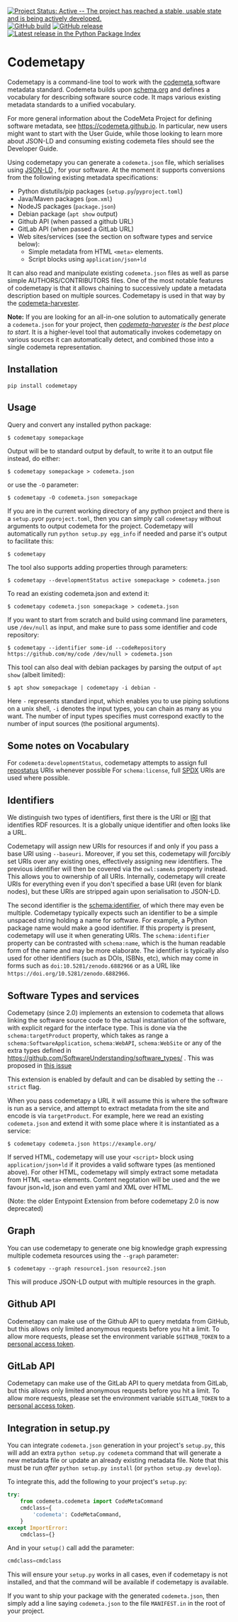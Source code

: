 [![Project Status: Active -- The project has reached a stable, usable state and is being actively developed.](https://www.repostatus.org/badges/latest/active.svg)](https://www.repostatus.org/#active)
[![GitHub build](https://github.com/proycon/codemetapy/actions/workflows/codemetapy.yml/badge.svg?branch=master)](https://github.com/proycon/codemetapy/actions/)
[![GitHub release](https://img.shields.io/github/release/proycon/codemetapy.svg)](https://GitHub.com/proycon/codemetapy/releases/)
[![Latest release in the Python Package Index](https://img.shields.io/pypi/v/codemetapy)](https://pypi.org/project/codemetapy/)
 
# Codemetapy

Codemetapy is a command-line tool to work with the [codemeta ](https://codemeta.github.io) software metadata standard.
Codemeta builds upon [schema.org](https://schema.org) and defines a vocabulary for describing software source code. It
maps various existing metadata standards to a unified vocabulary.

For more general information about the CodeMeta Project for defining
software metadata, see <https://codemeta.github.io>. In particular, new
users might want to start with the User Guide, while those looking to
learn more about JSON-LD and consuming existing codemeta files should
see the Developer Guide.

Using codemetapy you can generate a `codemeta.json` file, which
serialises using [JSON-LD](https://json-ld.org) , for
your software. At the moment it supports conversions from the following
existing metadata specifications:

* Python distutils/pip packages (`setup.py`/`pyproject.toml`)
* Java/Maven packages (`pom.xml`)
* NodeJS packages (`package.json`)
* Debian package (`apt show` output)
* Github API (when passed a github URL)
* GitLab API (when passed a GitLab URL)
* Web sites/services (see the section on software types and service below):
    * Simple metadata from HTML `<meta>` elements.
    * Script blocks using `application/json+ld`

It can also read and manipulate existing `codemeta.json` files as well
as parse simple AUTHORS/CONTRIBUTORS files. One of the most notable
features of codemetapy is that it allows chaining to successively update
a metadata description based on multiple sources. Codemetapy is used in
that way by the [codemeta-harvester](https://github.com/proycon/codemeta-harvester). 

**Note:** If you are looking for an all-in-one solution to automatically
generate a `codemeta.json` for your project, then
*[codemeta-harvester](https://github.com/proycon/codemeta-harvester) is the
best place to start*. It is a higher-level tool that automatically invokes
codemetapy on various sources it can automatically detect, and combined those into
a single codemeta representation.

## Installation

`pip install codemetapy`

## Usage

Query and convert any installed python package:

`$ codemetapy somepackage`

Output will be to standard output by default, to write it to an output
file instead, do either:

`$ codemetapy somepackage > codemeta.json`

or use the `-O` parameter:

`$ codemetapy -O codemeta.json somepackage`

If you are in the current working directory of any python project and
there is a `setup.py`or `pyproject.toml`, then you can simply call `codemetapy` without
arguments to output codemeta for the project. Codemetapy will
automatically run `python setup.py egg_info` if needed and parse it's output to
facilitate this:

`$ codemetapy`

The tool also supports adding properties through parameters:

`$ codemetapy --developmentStatus active somepackage > codemeta.json`

To read an existing codemeta.json and extend it:

`$ codemetapy codemeta.json somepackage > codemeta.json`

If you want to start from scratch and build using command line parameters, use `/dev/null` as input, and make sure to pass some identifier and code repository:

`$ codemetapy --identifier some-id --codeRepository https://github.com/my/code /dev/null > codemeta.json`

This tool can also deal with debian packages by parsing the output of
`apt show` (albeit limited):

`$ apt show somepackage | codemetapy -i debian -`

Here `-` represents standard input, which enables you to use piping
solutions on a unix shell, `-i` denotes the input types, you can chain
as many as you want. The number of input types specifies must correspond
exactly to the number of input sources (the positional arguments).


## Some notes on Vocabulary

For `codemeta:developmentStatus`, codemetapy attempts to
assign full [repostatus](https://www.repostatus.org/) URIs whenever
possible For `schema:license`, full [SPDX](https://spdx.org) URIs are used where possible.

## Identifiers

We distinguish two types of identifiers, first there is the URI or [IRI](https://www.w3.org/TR/rdf11-concepts/#section-IRIs) 
that identifies RDF resources. It is a globally unique identifier and often looks like a URL. 

Codemetapy will assign new URIs for resources if and only if you pass a base URI using ``--baseuri``. Moreover, if you set this, codemetapy will *forcibly* set URIs over any existing ones, effectively assigning new identifiers. The previous identifier will then be covered via the `owl:sameAs` property instead. This allows you to ownership of all URIs.  Internally, codemetapy will create URIs for everything even if you don't specified a base URI (even for blank nodes), but these URIs are stripped again upon serialisation to JSON-LD.

The second identifier is the [schema:identifier](https://schema.org/identifier), of which there may even be multiple.
Codemetapy typically expects such an identifier to be a simple unspaced string holding a name for software. For example, a Python package name would make a good identifier. If this property is present, codemetapy will use it when generating URIs.
The `schema:identifier` property can be contrasted with `schema:name`, which is the human readable form of the name and may be more elaborate.
The identifier is typically also used for other identifiers (such as DOIs, ISBNs, etc), which may come in forms such as ``doi:10.5281/zenodo.6882966`` or as a URL like `https://doi.org/10.5281/zenodo.6882966`.


## Software Types and services

Codemetapy (since 2.0) implements an extension to codemeta that allows
linking the software source code to the actual instantiation of the
software, with explicit regard for the interface type. This is done via
the `schema:targetProduct` property, which takes as range a
`schema:SoftwareApplication`, `schema:WebAPI`,
`schema:WebSite` or any of the extra types defined in
<https://github.com/SoftwareUnderstanding/software_types/> . This was
proposed in [this issue](https://github.com/codemeta/codemeta/issues/271)

This extension is enabled by default and can be disabled by setting the
`--strict` flag.

When you pass codemetapy a URL it will assume this is where the software
is run as a service, and attempt to extract metadata from the site and
encode is via `targetProduct`. For example, here we read an
existing `codemeta.json` and extend it with some place where
it is instantiated as a service:

`$ codemetapy codemeta.json https://example.org/`

If served HTML, codemetapy will use your `<script>` block
using `application/json+ld` if it provides a valid software types (as
mentioned above). For other HTML, codemetapy will simply extract some
metadata from HTML `<meta>` elements. Content negotation will be used
and the we favour json+ld, json and even yaml and XML over HTML.

(Note: the older Entypoint Extension from before codemetapy 2.0 is now deprecated)

## Graph

You can use codemetapy to generate one big knowledge graph expressing
multiple codemeta resources using the `--graph` parameter:

`$ codemetapy --graph resource1.json resource2.json`

This will produce JSON-LD output with multiple resources in the graph.

## Github API

Codemetapy can make use of the Github API to query metdata from GitHub,
but this allows only limited anonymous requests before you hit a limit.
To allow more requests, please set the environment variable
`$GITHUB_TOKEN` to a [personal access
token](https://docs.github.com/en/authentication/keeping-your-account-and-data-secure/creating-a-personal-access-token).

## GitLab API

Codemetapy can make use of the GitLab API to query metdata from GitLab,
but this allows only limited anonymous requests before you hit a limit.
To allow more requests, please set the environment variable
`$GITLAB_TOKEN` to a [personal access
token](https://docs.gitlab.com/ee/user/profile/personal_access_tokens.html).

## Integration in setup.py

You can integrate `codemeta.json` generation in your project's
`setup.py`, this will add an extra `python setup.py codemeta` command
that will generate a new metadata file or update an already existing
metadata file. Note that this must be run *after*
`python setup.py install` (or `python setup.py develop`).

To integrate this, add the following to your project's `setup.py`:

```python
try:
    from codemeta.codemeta import CodeMetaCommand
    cmdclass={
        'codemeta': CodeMetaCommand,
    }
except ImportError:
    cmdclass={}
```

And in your `setup()` call add the parameter:

```python
cmdclass=cmdclass
```

This will ensure your `setup.py` works in all cases, even if codemetapy
is not installed, and that the command will be available if codemetapy
is available.

If you want to ship your package with the generated `codemeta.json`,
then simply add a line saying `codemeta.json` to the file `MANIFEST.in`
in the root of your project.
